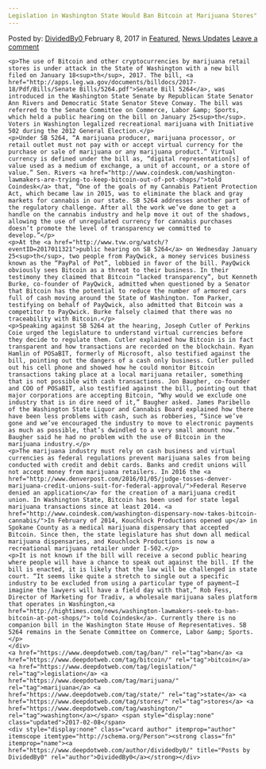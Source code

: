 ```yaml
---
Legislation in Washington State Would Ban Bitcoin at Marijuana Stores"
---
```

<article class="post-listing post-18034 post type-post status-publish format-standard has-post-thumbnail hentry  tag-ban tag-bitcoin tag-legislation tag-marijuana tag-state tag-stores tag-washington">
    <div class="post-inner">
        <span>Posted by: <a href="https://www.deepdotweb.com/author/dividedby0/" title="">DividedBy0 </a></span>
    <span>February 8, 2017</span>
    <span>in <a href="https://www.deepdotweb.com/category/deepdot-news/" rel="category tag">Featured</a>, <a href="https://www.deepdotweb.com/category/news-updates/" rel="category tag">News Updates</a></span>
    <span><a href="https://www.deepdotweb.com/2017/02/08/legislation-washington-state-ban-bitcoin-marijuana-stores/#respond">Leave a comment</a></span>
    </p>
    <div class="clear"></div>
    
    <p>The use of Bitcoin and other cryptocurrencies by marijuana retail stores is under attack in the State of Washington with a new bill filed on January 18<sup>th</sup>, 2017. The bill, <a href="http://apps.leg.wa.gov/documents/billdocs/2017-18/Pdf/Bills/Senate Bills/5264.pdf">Senate Bill 5264</a>, was introduced in the Washington State Senate by Republican State Senator Ann Rivers and Democratic State Senator Steve Conway. The bill was referred to the Senate Committee on Commerce, Labor &amp; Sports, which held a public hearing on the bill on January 25<sup>th</sup>. Voters in Washington legalized recreational marijuana with Initiative 502 during the 2012 General Election.</p>
    <p>Under SB 5264, “A marijuana producer, marijuana processor, or retail outlet must not pay with or accept virtual currency for the purchase or sale of marijuana or any marijuana product.” Virtual currency is defined under the bill as, “digital representation[s] of value used as a medium of exchange, a unit of account, or a store of value.” Sen. Rivers <a href="http://www.coindesk.com/washington-lawmakers-are-trying-to-keep-bitcoin-out-of-pot-shops/">told Coindesk</a> that, “One of the goals of my Cannabis Patient Protection Act, which became law in 2015, was to eliminate the black and gray markets for cannabis in our state. SB 5264 addresses another part of the regulatory challenge. After all the work we’ve done to get a handle on the cannabis industry and help move it out of the shadows, allowing the use of unregulated currency for cannabis purchases doesn’t promote the level of transparency we committed to develop.”</p>
    <p>At the <a href="http://www.tvw.org/watch/?eventID=2017011321">public hearing on SB 5264</a> on Wednesday January 25<sup>th</sup>, two people from PayQwick, a money services business known as the “PayPal of Pot”, lobbied in favor of the bill. PayQwick obviously sees Bitcoin as a threat to their business. In their testimony they claimed that Bitcoin “lacked transparency”, but Kenneth Burke, co-founder of PayQwick, admitted when questioned by a Senator that Bitcoin has the potential to reduce the number of armored cars full of cash moving around the State of Washington. Tom Parker, testifying on behalf of PayQwick, also admitted that Bitcoin was a competitor to PayQwick. Burke falsely claimed that there was no traceability with Bitcoin.</p>
    <p>Speaking against SB 5264 at the hearing, Joseph Cutler of Perkins Coie urged the legislature to understand virtual currencies before they decide to regulate them. Cutler explained how Bitcoin is in fact transparent and how transactions are recorded on the blockchain. Ryan Hamlin of POSaBIT, formerly of Microsoft, also testified against the bill, pointing out the dangers of a cash only business. Cutler pulled out his cell phone and showed how he could monitor Bitcoin transactions taking place at a local marijuana retailer, something that is not possible with cash transactions. Jon Baugher, co-founder and COO of POSaBIT, also testified against the bill, pointing out that major corporations are accepting Bitcoin, “Why would we exclude one industry that is in dire need of it,” Baugher asked. James Paribello of the Washington State Liquor and Cannabis Board explained how there have been less problems with cash, such as robberies, “Since we’ve gone and we’ve encouraged the industry to move to electronic payments as much as possible, that’s dwindled to a very small amount now.” Baugher said he had no problem with the use of Bitcoin in the marijuana industry.</p>
    <p>The marijuana industry must rely on cash business and virtual currencies as federal regulations prevent marijuana sales from being conducted with credit and debit cards. Banks and credit unions will not accept money from marijuana retailers. In 2016 the <a href="http://www.denverpost.com/2016/01/05/judge-tosses-denver-marijuana-credit-unions-suit-for-federal-approval/">Federal Reserve denied an application</a> for the creation of a marijuana credit union. In Washington State, Bitcoin has been used for state legal marijuana transactions since at least 2014. <a href="http://www.coindesk.com/washington-dispensary-now-takes-bitcoin-cannabis/">In February of 2014, Kouchlock Productions opened up</a> in Spokane County as a medical marijuana dispensary that accepted Bitcoin. Since then, the state legislature has shut down all medical marijuana dispensaries, and Kouchlock Productions is now a recreational marijuana retailer under I-502.</p>
    <p>It is not known if the bill will receive a second public hearing where people will have a chance to speak out against the bill. If the bill is enacted, it is likely that the law will be challenged in state court. “It seems like quite a stretch to single out a specific industry to be excluded from using a particular type of payment—I imagine the lawyers will have a field day with that,” Rob Fess, Director of Marketing for Tradiv, a wholesale marijuana sales platform that operates in Washington,<a href="http://hightimes.com/news/washington-lawmakers-seek-to-ban-bitcoin-at-pot-shops/"> told Coindesk</a>. Currently there is no companion bill in the Washington State House of Representatives. SB 5264 remains in the Senate Committee on Commerce, Labor &amp; Sports.</p>
    </div>
    <a href="https://www.deepdotweb.com/tag/ban/" rel="tag">ban</a> <a href="https://www.deepdotweb.com/tag/bitcoin/" rel="tag">bitcoin</a> <a href="https://www.deepdotweb.com/tag/legislation/" rel="tag">legislation</a> <a href="https://www.deepdotweb.com/tag/marijuana/" rel="tag">marijuana</a> <a href="https://www.deepdotweb.com/tag/state/" rel="tag">state</a> <a href="https://www.deepdotweb.com/tag/stores/" rel="tag">stores</a> <a href="https://www.deepdotweb.com/tag/washington/" rel="tag">washington</a></span> <span style="display:none" class="updated">2017-02-08</span>
    <div style="display:none" class="vcard author" itemprop="author" itemscope itemtype="http://schema.org/Person"><strong class="fn" itemprop="name"><a href="https://www.deepdotweb.com/author/dividedby0/" title="Posts by DividedBy0" rel="author">DividedBy0</a></strong></div>
    

